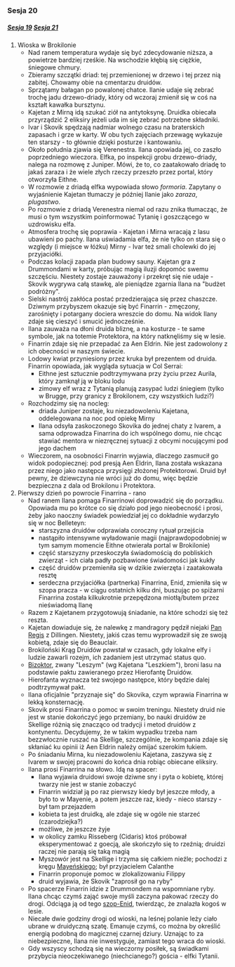 ### Sesja 20
##### [Sesja 19](#sesja-019) [Sesja 21](#sesja-021)
1. Wioska w Brokilonie
    - Nad ranem temperatura wydaje się być zdecydowanie niższa, a powietrze bardziej rześkie. Na wschodzie kłębią się ciężkie, śniegowe chmury.
    - Zbieramy szczątki driad: tej przemienionej w drzewo i tej przez nią zabitej. Chowamy obie na cmentarzu druidów.
    - Sprzątamy bałagan po powalonej chatce. Ilanie udaje się zebrać trochę jadu drzewo-driady, który od wczoraj zmienił się w coś na kształt kawałka bursztynu.
    - Kajetan z Mirną idą szukać ziół na antytoksynę. Druidka obiecała przyrządzić 2 eliksiry jeżeli uda im się zebrać potrzebne składniki.
    - Ivar i Skovik spędzają nadmiar wolnego czasu na braterskich zapasach i grze w karty. W obu tych zajęciach przewagę wykazuje ten starszy - to głównie dzięki posturze i kantowaniu.
    - Około południa zjawia się Verenestra. Ilana opowiada jej, co zaszło poprzedniego wieczora. Elfka, po inspekcji grobu drzewo-driady, nalega na rozmowę z Juniper. Mówi, że to, co zaatakowało driadę to jakaś zaraza i że wiele złych rzeczy przeszło przez portal, który otworzyła Eithne.
    - W rozmowie z driadą elfka wypowiada słowo *formoria*. Zapytany o wyjaśnienie Kajetan tłumaczy je później Ilanie jako *zaraza*, *plugastwo*.
    - Po rozmowie z driadą Verenestra niemal od razu znika tłumacząc, że musi o tym wszystkim poinformować Tytanię i goszczącego w uzdrowisku elfa.
    - Atmosfera trochę się poprawia - Kajetan i Mirna wracają z lasu ubawieni po pachy. Ilana uświadamia elfa, że nie tylko on stara się o względy (i miejsce w łóżku) Mirny - Ivar też smali cholewki do jej przyjaciółki.
    - Podczas kolacji zapada plan budowy sauny. Kajetan gra z Drummondami w karty, próbując magią iluzji dopomóc swemu szczęściu. Niestety zostaje zauważony i przekręt się nie udaje - Skovik wygrywa całą stawkę, ale pieniądze zgarnia Ilana na "budżet podróżny".
    - Sielski nastrój zakłóca postać przedzierająca się przez chaszcze. Dziwnym przybyszem okazuje się być Finarrin - zmęczony, zarośnięty i potargany dociera wreszcie do domu. Na widok Ilany zdaje się cieszyć i smucić jednocześnie.
    - Ilana zauważa na dłoni druida bliznę, a na kosturze - te same symbole, jak na totemie Protektora, na który natknęliśmy się w lesie.
    - Finarrin zdaje się nie przepadać za Aen Eldrin. Nie jest zadowolony z ich obecności w naszym świecie.
    - Lodowy kwiat przyniesiony przez kruka był prezentem od druida. Finarrin opowiada, jak wygląda sytuacja w Col Serrai:
        - Eithne jest sztucznie podtrzymywana przy życiu przez Aurila, który zamknął ją w bloku lodu
        - zimowy elf wraz z Tytanią planują zasypać ludzi śniegiem (tylko w Brugge, przy granicy z Brokilonem, czy wszystkich ludzi?)
    - Rozchodzimy się na nocleg: 
        - driada Juniper zostaje, ku niezadowoleniu Kajetana, oddelegowana na noc pod opiekę Mirny
        - Ilana odsyła zaskoczonego Skovika do jednej chaty z Ivarem, a sama odprowadza Finarrina do ich wspólnego domu, nie chcąc stawiać mentora w niezręcznej sytuacji z obcymi nocującymi pod jego dachem
    - Wieczorem, na osobności Finarrin wyjawia, dlaczego zasmucił go widok podopiecznej: pod presją Aen Eldrin, Ilana została wskazana przez niego jako następca przysięgi złożonej Protektorowi. Druid był pewny, że dziewczyna nie wróci już do domu, więc będzie bezpieczna z dala od Brokilonu i Protektora.
2. Pierwszy dzień po powrocie Finarrina - rano
    - Nad ranem Ilana pomaga Finarrinowi doprowadzić się do porządku. Opowiada mu po krótce co się działo pod jego nieobecność i prosi, żeby jako naoczny świadek powiedział jej co dokładnie wydarzyło się w noc Belleteyn:
        - starszyzna druidów odprawiała coroczny rytuał przejścia
        - nastąpiło intensywne wyładowanie magii (najprawdopodobniej w tym samym momencie Eithne otwierała portal w Brokilonie)
        - część starszyzny przeskoczyła świadomością do pobliskich zwierząt - ich ciała padły pozbawione świadomości jak kukły
        - część druidów przemieniła się w dzikie zwierzęta i zaatakowała resztę
        - serdeczna przyjaciółka (partnerka) Finarrina, Enid, zmieniła się w szopa pracza - w ciągu ostatnich kilku dni, buszując po spiżarni Finarrina została kilkukrotnie przepędzona miotłą/butem przez nieświadomą Ilanę
    - Razem z Kajetanem przygotowują śniadanie, na które schodzi się też reszta.
    - Kajetan dowiaduje się, że nalewkę z mandragory pędził niejaki [Pan Regis](Regis) z Dillingen. Niestety, jakiś czas temu wyprowadził się ze swoją kobietą, zdaje się do Beauclair.
    - Brokiloński Krąg Druidów powstał w czasach, gdy lokalne elfy i ludzie zawarli rozejm, ich zadaniem jest utrzymać status quo.
    - [Bizoktor](Bizoktor), zwany "Leszym" (wg Kajetana "Leszkiem"), broni lasu na podstawie paktu zawieranego przez Hierofantę Druidów.
    - Hierofanta wyznacza też swojego następce, który będzie dalej podtrzymywał pakt.
    - Ilana oficjalnie "przyznaje się" do Skovika, czym wprawia Finarrina w lekką konsternację.
    - Skovik prosi Finarrina o pomoc w swoim treningu. Niestety druid nie jest w stanie dokończyć jego przemiany, bo nauki druidów ze Skellige różnią się znacząco od tradycji i metod druidów z kontynentu. Decydujemy, że w takim wypadku trzeba nam bezzwłocznie ruszać na Skellige, szczególnie, że kompania zdaje się skłaniać ku opinii iż Aen Eldrin należy omijać szerokim łukiem.
    - Po śniadaniu Mirna, ku niezadowoleniu Kajetana, zaszywa się z Ivarem w swojej pracowni do końca dnia robiąc obiecane eliksiry. 
    - Ilana prosi Finarrina na słowo. Idą na spacer:
        - Ilana wyjawia druidowi swoje dziwne sny i pyta o kobietę, której twarzy nie jest w stanie zobaczyć 
        - Finarrin widział ją po raz pierwszy kiedy był jeszcze młody, a było to w Mayenie, a potem jeszcze raz, kiedy - nieco starszy - był tam przejazdem
        - kobieta ta jest druidką, ale zdaje się w ogóle nie starzeć (czarodziejka?)
        - możliwe, że jeszcze żyje
        - w okolicy zamku Risseberg (Cidaris) ktoś próbował eksperymentować z goecją, ale skończyło się to rzeźnią; druidzi raczej nie parają się taką magią
        - Myszowór jest na Skellige i trzyma się całkiem nieźle; pochodzi z kręgu [Mayeńskiego](Mayena); był przyjacielem Calanthe
        - Finarrin proponuje pomoc w zlokalizowaniu Filippy
        - druid wyjawia, że Skovik "zaprosił go na ryby"
    - Po spacerze Finarrin idzie z Drummondem na wspomniane ryby. Ilana chcąc czymś zająć swoje myśli zaczyna pakować rzeczy do drogi. Odciąga ją od tego [szop-Enid](Enid), twierdząc, że znalazła kogoś w lesie. 
    - Niecałe dwie godziny drogi od wioski, na leśnej polanie leży ciało ubrane w druidyczną szatę. Emanuje czymś, co można by określić energią podobną do magicznej czarnej dziury. Uznając to za niebezpieczne, Ilana nie inwestyguje, zamiast tego wraca do wioski.
    - Gdy wszyscy schodzą się na wieczorny posiłek, są świadkami przybycia nieoczekiwanego (niechcianego?) gościa - elfki Tytanii.